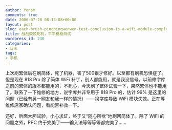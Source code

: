 ```yaml
---
author: Yonsm
comments: true
date: 2006-07-28 08:13:08+00:00
layout: post
slug: each-brush-pingpingwenwen-test-conclusion-is-a-wifi-module-completely-dead
title: 战战兢兢刷机，平平稳稳测试
wordpress_id: 230
categories:
- 日志
tags:
- 手机
---
```


上次刷繁体后在刷简体，死了机器，害了500银才修好。以至都有刷机恐惧症了。  
但是现在 818 Pro 除了简体 WiFi 补丁，别人都能用，就是我没信号。以前修字库之前的繁体的版本都能用的，不死心，今天刷了繁体试验一下，果然繁体也不能用了。联系了一下维修的地方，说字库并非专用于 818 Pro 的，估计 99% 是这里的问题（已经有另一网友和我一样的情况）——换字库导致 WiFi 模块失效。正在等维修店家确认问题，看能否补救一下。  
  
还好，后面大胆试验，小心求证，终于又“随心所欲”地刷回简体了。除了 WiFi 的问题之外，PPC 终于完美了——输入法等等等等都完美了……
